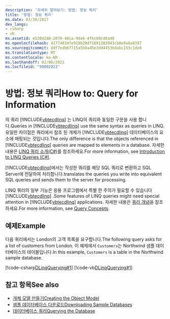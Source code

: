 ```yaml
---
description: '자세히 알아보기: 방법: 정보 쿼리'
title: '방법: 정보 쿼리'
ms.date: 03/30/2017
dev_langs:
- csharp
- vb
ms.assetid: e538d288-2070-40ca-9da6-4fbc68cd6ad0
ms.openlocfilehash: 41774834fe919b28d71691203941cb8e0a8a0397
ms.sourcegitcommit: ddf7edb67715a5b9a45e3dd44536dabc153c1de0
ms.translationtype: MT
ms.contentlocale: ko-KR
ms.lasthandoff: 02/06/2021
ms.locfileid: "99802023"
---
```

# <a name="how-to-query-for-information"></a><span data-ttu-id="3d675-103">방법: 정보 쿼리</span><span class="sxs-lookup"><span data-stu-id="3d675-103">How to: Query for Information</span></span>

<span data-ttu-id="3d675-104">의 쿼리 [!INCLUDE[vbtecdlinq](../../../../../../includes/vbtecdlinq-md.md)] 는 LINQ의 쿼리와 동일한 구문을 사용 합니다.</span><span class="sxs-lookup"><span data-stu-id="3d675-104">Queries in [!INCLUDE[vbtecdlinq](../../../../../../includes/vbtecdlinq-md.md)] use the same syntax as queries in LINQ.</span></span> <span data-ttu-id="3d675-105">유일한 차이점은 쿼리에서 참조 된 개체가 [!INCLUDE[vbtecdlinq](../../../../../../includes/vbtecdlinq-md.md)] 데이터베이스의 요소에 매핑되는 것입니다.</span><span class="sxs-lookup"><span data-stu-id="3d675-105">The only difference is that the objects referenced in [!INCLUDE[vbtecdlinq](../../../../../../includes/vbtecdlinq-md.md)] queries are mapped to elements in a database.</span></span> <span data-ttu-id="3d675-106">자세한 내용은 [LINQ 쿼리 소개(C#)](../../../../../csharp/programming-guide/concepts/linq/introduction-to-linq-queries.md)를 참조하세요.</span><span class="sxs-lookup"><span data-stu-id="3d675-106">For more information, see [Introduction to LINQ Queries (C#)](../../../../../csharp/programming-guide/concepts/linq/introduction-to-linq-queries.md).</span></span>  
  
 [!INCLUDE[vbtecdlinq](../../../../../../includes/vbtecdlinq-md.md)]<span data-ttu-id="3d675-107">에서는 작성한 쿼리를 해당 SQL 쿼리로 변환하고 SQL Server에 전달하여 처리합니다.</span><span class="sxs-lookup"><span data-stu-id="3d675-107">translates the queries you write into equivalent SQL queries and sends them to the server for processing.</span></span>  
  
 <span data-ttu-id="3d675-108">LINQ 쿼리의 일부 기능은 응용 프로그램에서 특별 한 주의가 필요할 수 있습니다 [!INCLUDE[vbtecdlinq](../../../../../../includes/vbtecdlinq-md.md)] .</span><span class="sxs-lookup"><span data-stu-id="3d675-108">Some features of LINQ queries might need special attention in [!INCLUDE[vbtecdlinq](../../../../../../includes/vbtecdlinq-md.md)] applications.</span></span> <span data-ttu-id="3d675-109">자세한 내용은 [쿼리 개념](query-concepts.md)을 참조 하세요.</span><span class="sxs-lookup"><span data-stu-id="3d675-109">For more information, see [Query Concepts](query-concepts.md).</span></span>  
  
## <a name="example"></a><span data-ttu-id="3d675-110">예제</span><span class="sxs-lookup"><span data-stu-id="3d675-110">Example</span></span>  

 <span data-ttu-id="3d675-111">다음 쿼리에서는 London의 고객 목록을 요구합니다.</span><span class="sxs-lookup"><span data-stu-id="3d675-111">The following query asks for a list of customers from London.</span></span> <span data-ttu-id="3d675-112">이 예제에서 `Customers`는 Northwind 샘플 데이터베이스의 테이블입니다.</span><span class="sxs-lookup"><span data-stu-id="3d675-112">In this example, `Customers` is a table in the Northwind sample database.</span></span>  
  
 [!code-csharp[DLinqQuerying#1](../../../../../../samples/snippets/csharp/VS_Snippets_Data/DLinqQuerying/cs/Program.cs#1)]
 [!code-vb[DLinqQuerying#1](../../../../../../samples/snippets/visualbasic/VS_Snippets_Data/DLinqQuerying/vb/Module1.vb#1)]  
  
## <a name="see-also"></a><span data-ttu-id="3d675-113">참고 항목</span><span class="sxs-lookup"><span data-stu-id="3d675-113">See also</span></span>

- [<span data-ttu-id="3d675-114">개체 모델 만들기</span><span class="sxs-lookup"><span data-stu-id="3d675-114">Creating the Object Model</span></span>](creating-the-object-model.md)
- [<span data-ttu-id="3d675-115">샘플 데이터베이스 다운로드</span><span class="sxs-lookup"><span data-stu-id="3d675-115">Downloading Sample Databases</span></span>](downloading-sample-databases.md)
- [<span data-ttu-id="3d675-116">데이터베이스 쿼리</span><span class="sxs-lookup"><span data-stu-id="3d675-116">Querying the Database</span></span>](querying-the-database.md)
